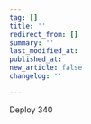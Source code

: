 ```yaml
---
tag: []
title: ''
redirect_from: []
summary: ''
last_modified_at: 
published_at: 
new_article: false
changelog: ''

---
```

Deploy 340